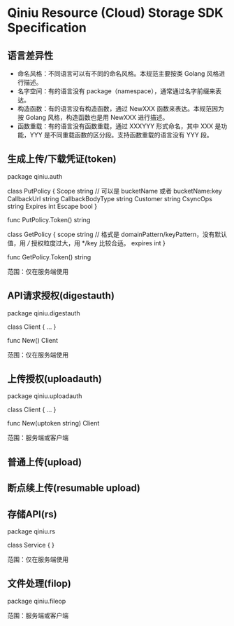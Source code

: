 # Qiniu Resource (Cloud) Storage SDK Specification

## 语言差异性

- 命名风格：不同语言可以有不同的命名风格。本规范主要按类 Golang 风格进行描述。
- 名字空间：有的语言没有 package（namespace），通常通过名字前缀来表达。
- 构造函数：有的语言没有构造函数，通过 NewXXX 函数来表达。本规范因为按 Golang 风格，构造函数也是用 NewXXX 进行描述。
- 函数重载：有的语言没有函数重载，通过 XXXYYY 形式命名，其中 XXX 是功能，YYY 是不同重载函数的区分段。支持函数重载的语言没有 YYY 段。


## 生成上传/下载凭证(token)

package qiniu.auth

class PutPolicy {
	Scope string // 可以是 bucketName 或者 bucketName:key
	CallbackUrl string
	CallbackBodyType string
	Customer string
	CsyncOps string
	Expires int
	Escape bool
}

func PutPolicy.Token() string

class GetPolicy {
	scope string // 格式是 domainPattern/keyPattern，没有默认值，用 */* 授权粒度过大，用 */key 比较合适。
	expires int
}

func GetPolicy.Token() string

范围：仅在服务端使用


## API请求授权(digestauth)

package qiniu.digestauth

class Client {
	...
}

func New() Client

范围：仅在服务端使用


## 上传授权(uploadauth)

package qiniu.uploadauth

class Client {
	...
}

func New(uptoken string) Client

范围：服务端或客户端


## 普通上传(upload)


## 断点续上传(resumable upload)


## 存储API(rs)

package qiniu.rs

class Service {
}

范围：仅在服务端使用


## 文件处理(filop)

package qiniu.fileop

范围：服务端或客户端

